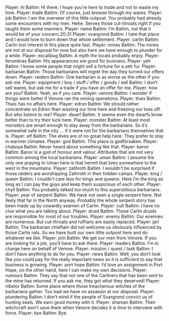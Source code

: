 Player: hi
Baltim: Hi there. I hope you’re here to trade and not to waste my time.
Player: trade
Baltim: Of course, just browse through my wares.
Player: job
Baltim: I am the overseer of this little outpost. You probably had already some encounters with my men. Hehe. Serves those cut-throats right if you taught them some manners.
Player: name
Baltim: I’m Baltim, not that it would be of your concern.20:31 Player: svargrond
Baltim: I hate that place and I would love to burn down that whole settlement.
Player: carlin
Baltim: Carlin lost interest in this place quite fast.
Player: mines
Baltim: The mines are not at our disposal for now but also here we have enough to plunder for a while.
Player: excalibug
Baltim: A myth the locals probably enjoy.
Player: ferumbras
Baltim: His appearances are good for business.
Player: yeti
Baltim: I know some people that might sell a fortune for a yeti fur.
Player: barbarian
Baltim: Those barbarians will regret the day they turned our offers down.
Player: raiders
Baltim: One barbarian is as worse as the other if you ask me.
Player: equipment / buy / stuff / offer / goods / sell
Baltim: I don’t sell wares, but ask me for a trade if you have an offer for me.
Player: how are you?
Baltim: Yeah, as if you care.
Player: venore
Baltim: I wonder if things were better if Venore ran the mining operations.
Player: thais
Baltim: Thais has no affairs here.
Player: edron
Baltim: We should rather concentrate on Edron than wasting our time here and freezing our toes off. But who listens to me?
Player: dwarf
Baltim: It seems even the dwarfs know better than to try their luck here.
Player: monster
Baltim: At least most monsters are smart enough to stay away from the barbarians. So it’s somewhat safe in the city … if it were not for the barbarians themselves that is.
Player: elf
Baltim: The elves are of no great help here. They prefer to stay in warmer climates.
Player: god
Baltim: This place is godforsaken.
Player: chakoya
Baltim: Never heard about something like that.
Player: banor
Baltim: Banor is a god of honour and valour. Attributes that are not very common among the local barbarians.
Player: uman
Baltim: I assume the only one praying to Uman here is that hermit that lives somewhere to the west in the mountains.
Player: zathroth
Baltim: I wouldn’t be surprised if those raiders are worshipping Zathroth in their hidden camps.
Player: king / queen
Baltim: I couldn’t care less for kings and queens. Here I’m the king as long as I can pay the guys and keep them suspicious of each other.
Player: chyll
Baltim: You probably talked too much to this superstitious barbarians.
Player: year of serpent
Baltim: We have not seen a single serpent here. Not likely that far in the North anyway. Probably the whole serpent story has been made up by cowardly seamen of Carlin.
Player: cult
Baltim: I have no clue what you are talking about.
Player: druid
Baltim: Those Carlin druids are responsible for most of our troubles.
Player: enemy
Baltim: Our enemies are numerous. But cut-throats and ruffians are easily replaced.
Player: jarl
Baltim: The barbarian chieftain did not welcome us obviously influenced by those Carlin rats. So we have built our own little outpost here and do whatever we like.
Player: join
Baltim: We get our men from Venore. If you are looking for a job, you’ll have to ask there.
Player: leaders
Baltim: I’m in charge here on behalf of Venore.
Player: mission / quest / task
Baltim: I don’t have anything to do for you.
Player: news
Baltim: Well, you don’t look like you could pay for the really important news so it is sufficient to say that business is growing.
Player: port hope
Baltim: I’d love an assignment in Port Hope, on the other hand, here I can make my own decisions.
Player: rumours
Baltim: They say that not one of the Carliners that has been sent to the mine has returned. If you ask me, they got what they deserved!
Player: nibelor
Baltim: Some place where those treacherous witches of the barbarians gather. Too bad we have no assassin at our disposal.
Player: plundering
Baltim: I don’t mind if the people of Svargrond convict us of hunting seals. We earn good money with it.
Player: shaman
Baltim: Their witchcraft won’t save them when Venore decides it is time to intervene with force.
Player: bye
Baltim: Bye.